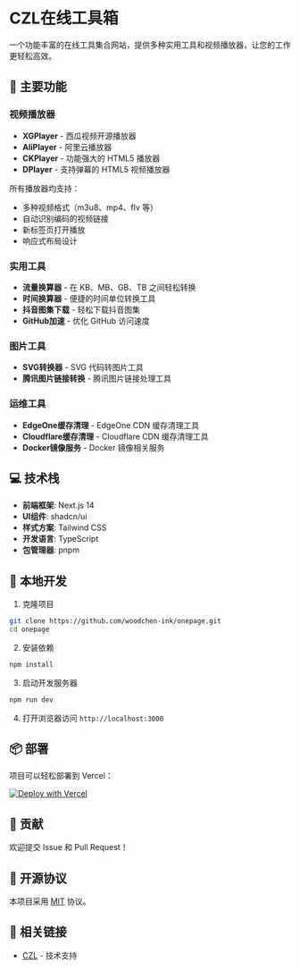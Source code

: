 # CZL在线工具箱

一个功能丰富的在线工具集合网站，提供多种实用工具和视频播放器，让您的工作更轻松高效。

## 🌟 主要功能

### 视频播放器
- **XGPlayer** - 西瓜视频开源播放器
- **AliPlayer** - 阿里云播放器
- **CKPlayer** - 功能强大的 HTML5 播放器
- **DPlayer** - 支持弹幕的 HTML5 视频播放器

所有播放器均支持：
- 多种视频格式（m3u8、mp4、flv 等）
- 自动识别编码的视频链接
- 新标签页打开播放
- 响应式布局设计

### 实用工具
- **流量换算器** - 在 KB、MB、GB、TB 之间轻松转换
- **时间换算器** - 便捷的时间单位转换工具
- **抖音图集下载** - 轻松下载抖音图集
- **GitHub加速** - 优化 GitHub 访问速度

### 图片工具
- **SVG转换器** - SVG 代码转图片工具
- **腾讯图片链接转换** - 腾讯图片链接处理工具

### 运维工具
- **EdgeOne缓存清理** - EdgeOne CDN 缓存清理工具
- **Cloudflare缓存清理** - Cloudflare CDN 缓存清理工具
- **Docker镜像服务** - Docker 镜像相关服务

## 💻 技术栈

- **前端框架**: Next.js 14
- **UI组件**: shadcn/ui
- **样式方案**: Tailwind CSS
- **开发语言**: TypeScript
- **包管理器**: pnpm

## 🚀 本地开发

1. 克隆项目
```bash
git clone https://github.com/woodchen-ink/onepage.git
cd onepage
```

2. 安装依赖
```bash
npm install
```

3. 启动开发服务器
```bash
npm run dev
```

4. 打开浏览器访问 `http://localhost:3000`

## 📦 部署

项目可以轻松部署到 Vercel：

[![Deploy with Vercel](https://vercel.com/button)](https://vercel.com/new/clone?repository-url=https://github.com/woodchen-ink/onepage)

## 🤝 贡献

欢迎提交 Issue 和 Pull Request！

## 📝 开源协议

本项目采用 [MIT](LICENSE) 协议。

## 🔗 相关链接

- [CZL](https://www.czl.net) - 技术支持
